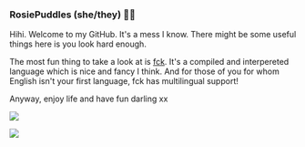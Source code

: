 ### RosiePuddles (she/they) 🏳️‍🌈
Hihi. Welcome to my GitHub. It's a mess I know. There might be some useful things here is you look hard enough.

The most fun thing to take a look at is [fck](https://github.com/RosiePuddles/fck). It's a compiled and interpereted language which is nice and fancy I think. And for those of you for whom English isn't your first language, fck has multilingual support!

Anyway, enjoy life and have fun darling xx

![](https://github-readme-stats.vercel.app/api?username=RosiePuddles&show_icons=true&hide=contribs&custom_title=Things%20I%20Done%20Did&theme=synthwave)

![](https://github-readme-stats.vercel.app/api/top-langs/?username=RosiePuddles&layout=compact&custom_title=What%20I%20Use&theme=synthwave)

